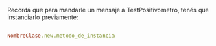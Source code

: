 Recordá que para mandarle un mensaje a TestPositivometro, tenés que instanciarlo previamente:

```ruby

NombreClase.new.metodo_de_instancia

```